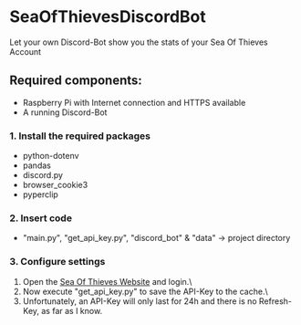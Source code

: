 # SeaOfThievesDiscordBot
Let your own Discord-Bot show you the stats of your Sea Of Thieves Account

## Required components:
- Raspberry Pi with Internet connection and HTTPS available
- A running Discord-Bot

### 1. Install the required packages
- python-dotenv
- pandas
- discord.py
- browser_cookie3
- pyperclip

### 2. Insert code
- "main.py", "get_api_key.py", "discord_bot" & "data" -> project directory

### 3. Configure settings
1. Open the <a href="https://www.seaofthieves.com/de">Sea Of Thieves Website</a> and login.\
2. Now execute "get_api_key.py" to save the API-Key to the cache.\
3. Unfortunately, an  API-Key will only last for 24h and there is no Refresh-Key, as far as I know.
